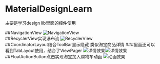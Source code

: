 # MaterialDesignLearn
主要是学习design lib里面的控件使用

##NavigationView
![NavigationView](https://github.com/thinkSky1206/MaterialDesignLearn/blob/master/images/nav.png )  
##RecyclerView实现瀑布流
![RecyclerView](https://github.com/thinkSky1206/MaterialDesignLearn/blob/master/images/recycleView.png )  
##CoordinatorLayout结合ToolBar显示隐藏 类似淘宝商品详情
###里面还可以看到TabLayout使用，结合了ViewPager
![详情效果](https://github.com/thinkSky1206/MaterialDesignLearn/blob/master/images/tab.png )![详情效果](https://github.com/thinkSky1206/MaterialDesignLearn/blob/master/images/floatActionBtn.png )
##FloatActionButton点击实现淘宝加入购物车动画
![动画效果](https://github.com/thinkSky1206/MaterialDesignLearn/blob/master/images/anim.png )  
